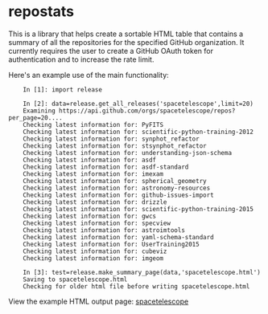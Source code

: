 # repostats

This is a library that helps create a sortable HTML table that contains a summary of all the repositories for the specified GitHub organization. It currently requires the user to create a GitHub OAuth token for authentication and to increase the rate limit. 

Here's an example use of the main functionality:

        In [1]: import release

        In [2]: data=release.get_all_releases('spacetelescope',limit=20)
        Examining https://api.github.com/orgs/spacetelescope/repos?per_page=20....
        Checking latest information for: PyFITS
        Checking latest information for: scientific-python-training-2012
        Checking latest information for: synphot_refactor
        Checking latest information for: stsynphot_refactor
        Checking latest information for: understanding-json-schema
        Checking latest information for: asdf
        Checking latest information for: asdf-standard
        Checking latest information for: imexam
        Checking latest information for: spherical_geometry
        Checking latest information for: astronomy-resources
        Checking latest information for: github-issues-import
        Checking latest information for: drizzle
        Checking latest information for: scientific-python-training-2015
        Checking latest information for: gwcs
        Checking latest information for: specview
        Checking latest information for: astroimtools
        Checking latest information for: yaml-schema-standard
        Checking latest information for: UserTraining2015
        Checking latest information for: cubeviz
        Checking latest information for: imgeom

        In [3]: test=release.make_summary_page(data,'spacetelescope.html')
        Saving to spacetelescope.html
        Checking for older html file before writing spacetelescope.html


View the example HTML output page: [spacetelescope](https://htmlpreview.github.io/?https://github.com/sosey/repostats/blob/master/spacetelescope.html)
